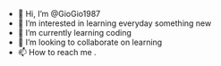 - 👋 Hi, I’m @GioGio1987
- 👀 I’m interested in learning everyday something new 
- 🌱 I’m currently learning coding
- 💞️ I’m looking to collaborate on learning
- 📫 How to reach me .

<!---
GioGio1987/GioGio1987 is a ✨ special ✨ repository because its `README.md` (this file) appears on your GitHub profile.
You can click the Preview link to take a look at your changes.
--->
